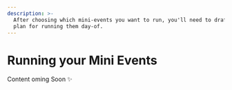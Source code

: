 ```yaml
---
description: >-
  After choosing which mini-events you want to run, you'll need to draft up a
  plan for running them day-of.
---
```


# Running your Mini Events

Content oming Soon ✨

